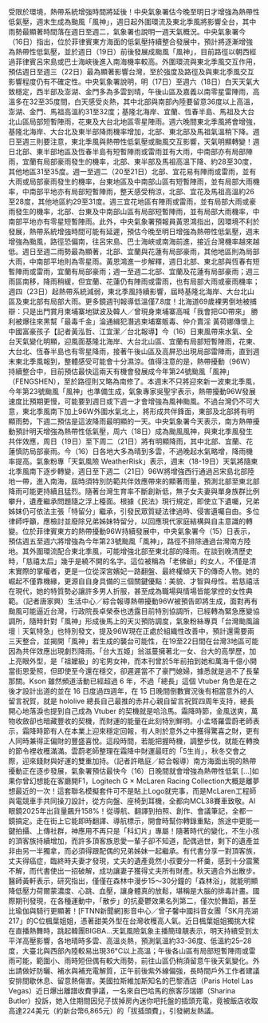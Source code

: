 受限於環境，熱帶系統增強時間將延後！中央氣象署估今晚至明日才增強為熱帶性低氣壓，週末生成為颱風「風神」，週日起外圍環流及東北季風將影響全台，其中雨勢最顯著時間落在週日至週二，氣象署也說明一週天氣概況。中央氣象署今（16日）指出，位於菲律賓東方海面的低氣壓持續整合發展中，預計將逐漸增強為熱帶性低氣壓，並於週日（19日）前後發展成颱風「風神」，目前路徑以朝西經過菲律賓呂宋島或巴士海峽後進入南海機率較高。外圍環流與東北季風交互作用，預估週日至週三（22日）最為顯著影響台灣，至於強度及路徑及與東北季風交互影響程度仍有不確定性。中央氣象署說明，明（17日）至週六（18日）白天天氣大致穩定，西半部及澎湖、金門多為多雲到晴，午後山區及嘉義以南零星雷陣雨，高溫多在32至35度間，白天感受炎熱，其中北部與南部內陸要留意36度以上高溫，澎湖、金門、馬祖高溫約31至32度；基隆北海岸、宜蘭、恆春半島、馬祖及大台北山區局部短暫陣雨，花東及大台北地區零星陣雨。週六晚間東北季風將會增強，基隆北海岸、大台北及東半部降雨機率增加，北部、東北部及馬祖氣溫稍下降。週日至週三則要注意，東北季風與熱帶性低氣壓或颱風交互影響，天氣明顯轉變！週日北部、東半部地區及恆春半島有短暫陣雨或雷雨並有大雨，中南部亦有局部陣雨，宜蘭有局部豪雨發生的機率，北部、東半部及馬祖高溫下降、約28至30度，其他地區31至35度。週一至週二（20至21日）北部、宜花易有陣雨或雷雨，並有大雨或局部豪雨發生的機率，台東地區及中南部山區有短暫陣雨，並有局部大雨機率，中南部平地亦有局部短暫陣雨，整天感受稍涼，北部、宜花及馬祖高溫約26至28度，其他地區約29至31度。週三宜花地區有陣雨或雷雨，並有局部大雨或豪雨發生的機率，北部、台東及中南部山區有局部短暫陣雨，並有局部大雨機率，中南部平地亦有零星短暫陣雨。此外，中央氣象署預報員黃恩鴻指出，因環境不利於發展，熱帶系統增強時間可能有延遲，預估今晚至明日增強為熱帶性低氣壓，週末增強為颱風，路徑恐偏南，往呂宋島、巴士海峽或南海前進，接近台灣機率越來越低。週日至週二雨勢最為顯著，北部、宜蘭與花蓮有局部豪雨，其他地區則為局部大雨，中南部平地則為零星雨。黃恩鴻進一步解釋，週日北部、東北部與恆春有短暫陣雨或雷雨，宜蘭有局部豪雨；週一至週二北部、宜蘭及花蓮有局部豪雨；週三雨區南移，降雨稍緩，但宜蘭、花蓮仍有陣雨或雷雨，也有局部大雨或豪雨機率；週四（23日）起熱帶系統減弱，東北季風持續影響，屆時基隆北海岸、大台北山區及東北部有局部大雨。更多鏡週刊報導低溫僅7.8度！北海道69歲裸男倒地被捕 辯：只是出門賞月柬埔寨地獄波及韓人／曾現身柬埔寨高喊「我會把GD帶來」 勝利被爆往來黑幫「最毒千金」淪通緝犯潛逃柬埔寨販毒、仲介賣淫 黃荷娜傳懷上中國富豪孩子【記者黃泓哲、江宜潔／台北報導】今（16）日東風帶來水氣、全台天氣變化明顯，迎風面基隆北海岸、大台北山區、宜蘭有局部短暫陣雨，花東、大台北、恆春半島也有零星降雨，接著午後山區及高屏恐出現局部雷陣雨，直到週末東北季風報到，整體感受可能會十分濕涼。值得注意的是，熱帶擾動（96W）持續整合中，目前預估最快這兩天有機會發展成今年第24號颱風「風神」（FENGSHEN），至於路徑則又略為南修了。本週末不只將迎來新一波東北季風，今年第23號颱風「風神」也準備生成，氣象專家吳聖宇表示，熱帶擾動96W發展速度比預期更慢，可能要到週日或下週一才會增強為風神颱風。不過台灣仍不可大意，東北季風南下加上96W外圍水氣北上，將形成共伴鋒面，東部及北部將有明顯雨勢，下週二預估是這波降雨最明顯的一天。中央氣象署今天表示，南方熱帶擾動預計明天增強為熱帶性低氣壓，周六（18日）成為颱風風神，與東北季風發生共伴效應，周日（19日）至下周二（21日）將有明顯降雨，其中北部、宜蘭、花蓮慎防局部豪雨。今（16）日各地大多為晴到多雲，不過晚起水氣略增，降雨機率提高。氣象粉專「天氣風險 WeatherRisk」表示，週末（18-19日）天氣將隨東北季風南下逐步轉變，週日至下週二（21日）96W將增強西行通過呂宋島北部陸地一帶，進入南海，屆時須特別防範共伴效應帶來的顯著雨量，預測北部至東北部降雨可能更持續且猛烈。隨著台灣生育率不斷創新低，無子女夫妻與單身族群比例攀升，遺產繼承問題隨之浮上檯面。根據《民法》現行規定，即使立下遺囑，兄弟姊妹仍可依法主張「特留分」繼承，引發民眾質疑法律過時、侵害遺囑自由。多位律師呼籲，應檢討並廢除兄弟姊妹特留分，以回應現代家庭結構與自主意識的轉變。位於菲律賓東方的熱帶擾動96W持續發展中，中央氣象署今（15）日表示，預估週五至週六將增強為今年第23號颱風「風神」，路徑不排除通過台灣南方陸地。其外圍環流配合東北季風，可能增強北部至東北部的降雨。在談到晚清歷史時，「慈禧太后」幾乎是繞不開的名字。這位被稱為「老佛爺」的女人，不僅是清末實際的掌權者，更是一位從深宮嬪妃一路翻盤、最終權傾天下的傳奇人物。她的崛起不僅靠機緣，更源自自身具備的三個關鍵優點：美貌、才智與母性。若慈禧活在現代，她的特質勢必讓許多男人折服，甚至成為職場與情場皆能掌控的女性典範。（記者唐家興）生活中心／綜合報導熱帶擾動96W被預告即將生成，面對再有颱風可能逼近台灣，行政院長卓榮泰也透露目前特別協調所，已經轉為緊急應變協調所，隨時針對「風神」形成後馬上的天災預防調度，氣象粉絲專頁「台灣颱風論壇｜天氣特急」也特別發文，提及96W現在正處於組織性改善中，預計還需要兩三天整合，並揭開「風神」若生成的襲台可能性，在19至22日間在台灣3地區可能因為共伴效應出現劇烈降雨。「台大五姬」翁滋蔓擁著北一女、台大的高學歷，加上亮眼外型，是「祖嬤級」的宅男女神，而本刊曾於5年前拍到她和萬海千億小開當街恩愛照，但即使至今還在穩交，卻遲遲當不了豪門媳婦，據悉就是過不了長輩那關。Kson 雖然頻道活動已經超過 6 年，不過「總長」這個 Vtuber 角色是在之後才設計出道的並在 16 日度過四週年，在 15 日晚間倒數實況後有相當意外的人留言祝賀，就是 hololive 總長自己最推的赤井心親自留言祝賀四周年支持，總長開心地落淚也提到自己成為 Vtuber 的契機就是哈洽馬。霜降時節，金風送爽，萬物收斂卻也暗藏豐收的契機，而財運的能量在此刻特別鮮明。小孟塔羅雲蔚老師表示，霜降時節有人在本業上迎來穩定回報，有人則於意外之中獲得驚喜之財，更有人同時兼得正偏財的豐盛喜悅。這段時間，若能把握時機，調整步伐，就能在轉換的節令裡收穫滿滿。雲蔚老師整理在霜降中財運最旺的「5生肖」，秋冬交會之際，迎來錢財與好運的雙重加持。（記者許皓庭／綜合報導）南方海面出現的熱帶擾動正在逐步發展，氣象署預估最快今（16）日晚間就會增強為熱帶性低氣 […]如果你曾幻想能在客廳開F1，Logitech G × McLaren Racing Collection大概是離夢想最近的一次！這套聯名模擬套件可不是貼上Logo就完事，而是McLaren工程師與電競車手共同操刀設計，從方向盤、座椅到耳機，全都向MCL38賽車致敬。AI眼鏡2025年出貨量飆升158%！從導航、翻譯到拍照、創作、會議筆記，全都一鏡搞定。走在街上它能即時翻譯、導航標示，開會時幫你轉錄重點，旅途中更能一鍵拍攝、上傳社群，神應用不再只是「科幻片」專屬！隨著時代的變化，不生小孩的頂客族持續增加，而許多頂客族恩愛一輩子卻不知道，配偶過世，剩下的遺產並非由另一半獨拿，而必須得跟配偶的兄弟姊妹一起繼承。有代書分享一對頂客族，丈夫得癌症，臨終時夫妻才發現，丈夫的遺產竟然小叔要分一杯羹，感到十分震驚不解，而代書使出一招破解，成功讓妻子獲得丈夫所有財產。秋天適合外出散步。醫師黃軒表示，研究指出，僅僅在森林中漫步15～30分鐘的「森林浴」，就能明顯降低壓力荷爾蒙濃度、心跳、血壓，讓身體真的放鬆，堪稱是大腦的排毒計畫。國際期刊發現，在各種運動中，「散步」的抗憂鬱效果名列第二，僅次於舞蹈，甚至比瑜伽與騎行更顯著！[FTNN新聞網]影音中心／曾子馨中國抖音女團「SK月亮湖217」的C位楓葉姐姐，憑著甜美外型在台灣收穫高人氣。近日楓葉姐姐獨挑大樑在直播熱舞時，跳起韓團BIGBA...天氣風險氣象主播簡瑋靚表示，明天持續受到太平洋高壓影響，各地晴時多雲、高溫炎熱，預測氣溫約33-36度、低溫約25–28度，大臺北與西部內陸較易出現36°C以上高溫；午後各山區有局部短暫陣雨或雷雨可能，範圍小、雨時短但偶有較大雨勢，前往山區仍稍須留意午後天氣變化。外出請做好防曬、補水與補充電解質，正午前後紫外線偏強，長時間戶外工作者建議安排間歇休息、留意熱傷害。​美國拉斯維加斯知名的巴黎酒店（Paris Hotel Las Vegas）近日爆出離譜收費爭議，一名來自巴哈馬的旅客莎瑞娜（Sharina Butler）投訴，她入住期間因兒子拔掉房內迷你吧托盤的插頭充電，竟被飯店收取高達224美元（約新台幣6,865元）的「拔插頭費」，引發網友熱議。